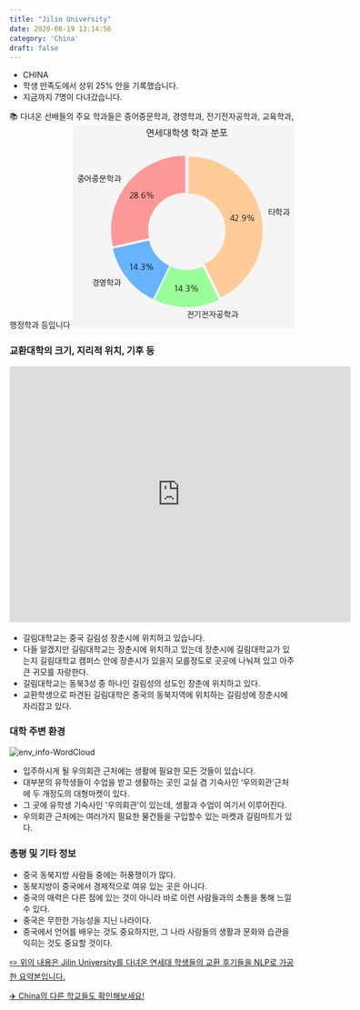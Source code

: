 ```yaml
---
title: "Jilin University"
date: 2020-08-19 13:14:56
category: 'China'
draft: false
---
```



* CHINA
* 학생 만족도에서 상위 25% 안을 기록했습니다.
* 지금까지 7명이 다녀갔습니다. 

📚 다녀온 선배들의 주요 학과들은 중어중문학과, 경영학과, 전기전자공학과, 교육학과, 행정학과 등입니다
![department-info](../plots/CN000006.png)
### 교환대학의 크기, 지리적 위치, 기후 등
<iframe
width="600"
height="450"
frameborder="0" style="border:0"
src="https://www.google.com/maps/embed/v1/place?key=AIzaSyC9e1AME-pVmWC4hBpFdu5S4dKzyepa3HQ&q=Jilin+University&center=43.82572,125.28501609999998&zoom=14" allowfullscreen>
</iframe>

* 길림대학교는 중국 길림성 장춘시에 위치하고 있습니다.
* 다들 알겠지만 길림대학교는 장춘시에 위치하고 있는데 장춘시에 길림대학교가 있는지 길림대학교 캠퍼스 안에 장춘시가 있을지 모를정도로 곳곳에 나눠져 있고 아주 큰 귀모를 자랑한다.
* 길림대학교는 동북3성 중 하나인 길림성의 성도인 장춘에 위치하고 있다.
* 교환학생으로 파견된 길림대학은 중국의 동북지역에 위치하는 길림성에 장춘시에 자리잡고 있다.


### 대학 주변 환경

![env_info-WordCloud](../univ_wordclouds_okt/env_info/CN000006_env_info_okt.png)

* 입주하시게 될 우의회관 근처에는 생활에 필요한 모든 것들이 있습니다.
* 대부분의 유학생들이 수업을 받고 생활하는 곳인 교실 겸 기숙사인 ‘우의회관’근처에 두 개정도의 대형마켓이 있다.
* 그 곳에 유학생 기숙사인 '우의회관'이 있는데, 생활과 수업이 여기서 이루어진다.
* 우의회관 근처에는 여러가지 필요한 물건들을 구입할수 있는 마켓과 길림마트가 있다.


### 총평 및 기타 정보 
* 중국 동북지방 사람들 중에는 허풍쟁이가 많다.
* 동북지방이 중국에서 경제적으로 여유 있는 곳은 아니다.
* 중국의 매력은 다른 점에 있는 것이 아니라 바로 이런 사람들과의 소통을 통해 느낄 수 있다.
* 중국은 무한한 가능성을 지닌 나라이다.
* 중국에서 언어를 배우는 것도 중요하지만, 그 나라 사람들의 생활과 문화와 습관을 익히는 것도 중요할 것이다.


[✏️ 위의 내용은 Jilin University를 다녀온 연세대 학생들의 교환 후기들을 NLP로 가공한 요약본입니다.](http://oia.yonsei.ac.kr/partner/expReport.asp?ucode=CN000006&bgbn=A)

[✈️ China의 다른 학교들도 확인해보세요!](https://yonsei-exchange.netlify.app/?category=China)
